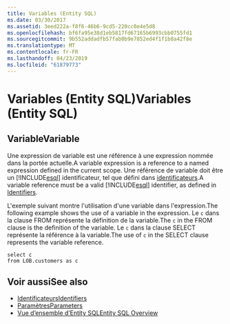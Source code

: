 ```yaml
---
title: Variables (Entity SQL)
ms.date: 03/30/2017
ms.assetid: 3eed222a-f8f6-46b6-9cd5-220cc0e4e5d8
ms.openlocfilehash: bf6fa95e38d1eb5817fd67165b6993cbb0755fd1
ms.sourcegitcommit: 9b552addadfb57fab0b9e7852ed4f1f1b8a42f8e
ms.translationtype: MT
ms.contentlocale: fr-FR
ms.lasthandoff: 04/23/2019
ms.locfileid: "61879773"
---
```

# <a name="variables-entity-sql"></a><span data-ttu-id="f256b-102">Variables (Entity SQL)</span><span class="sxs-lookup"><span data-stu-id="f256b-102">Variables (Entity SQL)</span></span>
## <a name="variable"></a><span data-ttu-id="f256b-103">Variable</span><span class="sxs-lookup"><span data-stu-id="f256b-103">Variable</span></span>  
 <span data-ttu-id="f256b-104">Une expression de variable est une référence à une expression nommée dans la portée actuelle.</span><span class="sxs-lookup"><span data-stu-id="f256b-104">A variable expression is a reference to a named expression defined in the current scope.</span></span> <span data-ttu-id="f256b-105">Une référence de variable doit être un [!INCLUDE[esql](../../../../../../includes/esql-md.md)] identificateur, tel que défini dans [identificateurs](../../../../../../docs/framework/data/adonet/ef/language-reference/identifiers-entity-sql.md).</span><span class="sxs-lookup"><span data-stu-id="f256b-105">A variable reference must be a valid [!INCLUDE[esql](../../../../../../includes/esql-md.md)] identifier, as defined in [Identifiers](../../../../../../docs/framework/data/adonet/ef/language-reference/identifiers-entity-sql.md).</span></span>  
  
 <span data-ttu-id="f256b-106">L'exemple suivant montre l'utilisation d'une variable dans l'expression.</span><span class="sxs-lookup"><span data-stu-id="f256b-106">The following example shows the use of a variable in the expression.</span></span> <span data-ttu-id="f256b-107">Le `c` dans la clause FROM représente la définition de la variable.</span><span class="sxs-lookup"><span data-stu-id="f256b-107">The `c` in the FROM clause is the definition of the variable.</span></span> <span data-ttu-id="f256b-108">Le `c` dans la clause SELECT représente la référence à la variable.</span><span class="sxs-lookup"><span data-stu-id="f256b-108">The use of `c` in the SELECT clause represents the variable reference.</span></span>  
  
```  
select c   
from LOB.customers as c  
```  
  
## <a name="see-also"></a><span data-ttu-id="f256b-109">Voir aussi</span><span class="sxs-lookup"><span data-stu-id="f256b-109">See also</span></span>

- [<span data-ttu-id="f256b-110">Identificateurs</span><span class="sxs-lookup"><span data-stu-id="f256b-110">Identifiers</span></span>](../../../../../../docs/framework/data/adonet/ef/language-reference/identifiers-entity-sql.md)
- [<span data-ttu-id="f256b-111">Paramètres</span><span class="sxs-lookup"><span data-stu-id="f256b-111">Parameters</span></span>](../../../../../../docs/framework/data/adonet/ef/language-reference/parameters-entity-sql.md)
- [<span data-ttu-id="f256b-112">Vue d’ensemble d’Entity SQL</span><span class="sxs-lookup"><span data-stu-id="f256b-112">Entity SQL Overview</span></span>](../../../../../../docs/framework/data/adonet/ef/language-reference/entity-sql-overview.md)
